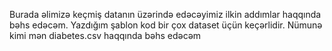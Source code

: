 Burada əlimizə keçmiş datanın üzərində edəcəyimiz ilkin addımlar haqqında bəhs edəcəm. Yazdığım şablon kod bir çox dataset üçün keçərlidir. Nümunə kimi mən diabetes.csv haqqında bəhs edəcəm
